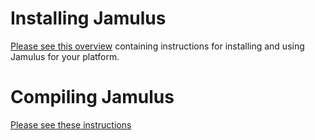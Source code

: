 
Installing Jamulus
============================

[Please see this overview](https://github.com/corrados/jamulus/wiki/Software-Manual) containing instructions for installing and using Jamulus for your platform.


Compiling Jamulus
============================

[Please see these instructions](https://github.com/corrados/jamulus/wiki/Compiling)
